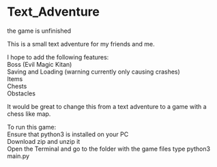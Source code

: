 # Text_Adventure

the game is unfinished  

This is a small text adventure for my friends and me.  

I hope to add the following features:  
Boss (Evil Magic Kitan)  
Saving and Loading (warning currently only causing crashes)  
Items  
Chests  
Obstacles  

It would be great to change this from a text adventure to a game with a chess like map.  


To run this game:  
Ensure that python3 is installed on your PC  
Download zip and unzip it  
Open the Terminal and go to the folder with the game files
type python3 main.py


